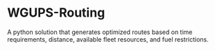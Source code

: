 # WGUPS-Routing
 A python solution that generates optimized routes based on time requirements, distance, available fleet resources, and fuel restrictions.
